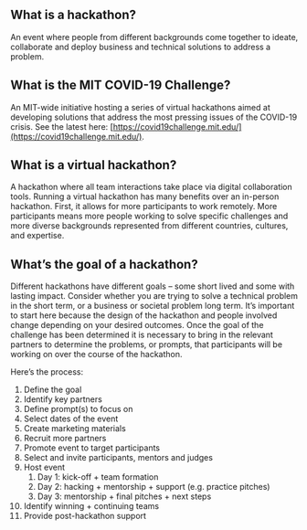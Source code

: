## What is a hackathon?

An event where people from different backgrounds come together to ideate, collaborate and deploy business and technical solutions to address a problem.


## What is the MIT COVID-19 Challenge?

An MIT-wide initiative hosting a series of virtual hackathons aimed at developing solutions that address the most pressing issues of the COVID-19 crisis. See the latest here: [https://covid19challenge.mit.edu/](https://covid19challenge.mit.edu/).


## What is a virtual hackathon?

A hackathon where all team interactions take place via digital collaboration tools. Running a virtual hackathon has many benefits over an in-person hackathon. First, it allows for more participants to work remotely. More participants means more people working to solve specific challenges and more diverse backgrounds represented from different countries, cultures, and expertise.


## What’s the goal of a hackathon?

Different hackathons have different goals – some short lived and some with lasting impact. Consider whether you are trying to solve a technical problem in the short term, or a business or societal problem long term. It’s important to start here because the design of the hackathon and people involved change depending on your desired outcomes. Once the goal of the challenge has been determined it is necessary to bring in the relevant partners to determine the problems, or prompts, that participants will be working on over the course of the hackathon.

Here’s the process:

1. Define the goal
2. Identify key partners
3. Define prompt(s) to focus on
4. Select dates of the event
5. Create marketing materials
6. Recruit more partners
7. Promote event to target participants
8. Select and invite participants, mentors and judges
9. Host event
    1. Day 1: kick-off + team formation
    2. Day 2: hacking + mentorship + support (e.g. practice pitches)
    3. Day 3: mentorship + final pitches + next steps
10. Identify winning + continuing teams
11. Provide post-hackathon support
